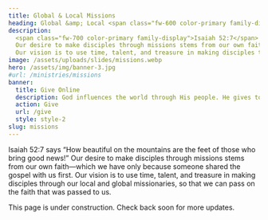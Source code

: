 ```yaml
---
title: Global & Local Missions
heading: Global &amp; Local <span class="fw-600 color-primary family-display">Missions</span>
description:
  <span class="fw-700 color-primary family-display">Isaiah 52:7</span> says &ldquo;How beautiful on the mountains are the feet of those who bring good news!&rdquo;
  Our desire to make disciples through missions stems from our own faith&mdash;which we have only because someone shared the gospel with us first.
  Our vision is to use time, talent, and treasure in making disciples through our local and global missionaries, so that we can pass on the faith that was passed to us.
image: /assets/uploads/slides/missions.webp
hero: /assets/img/banner-3.jpg
#url: /ministries/missions
banner:
  title: Give Online
  description: God influences the world through His people. He gives to us so He can give through us. Thank you for giving so He can grow your generosity!
  action: Give
  url: /give
  style: style-2
slug: missions
---
```


<span class="fw-700 color-primary family-display">Isaiah 52:7</span> says &ldquo;How beautiful on the mountains are the feet of those who bring good news!&rdquo;
Our desire to make disciples through missions stems from our own faith&mdash;which we have only because someone shared the gospel with us first.
Our vision is to use time, talent, and treasure in making disciples through our local and global missionaries, so that we can pass on the faith that was passed to us.

This page is <span class="fw-400 color-primary">under construction</span>.
Check back soon for more updates.